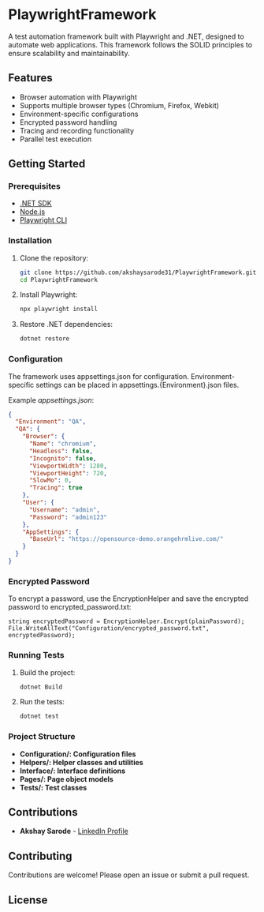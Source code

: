 # PlaywrightFramework

A test automation framework built with Playwright and .NET, designed to automate web applications. This framework follows the SOLID principles to ensure scalability and maintainability.

## Features

- Browser automation with Playwright
- Supports multiple browser types (Chromium, Firefox, Webkit)
- Environment-specific configurations
- Encrypted password handling
- Tracing and recording functionality
- Parallel test execution

## Getting Started

### Prerequisites

- [.NET SDK](https://dotnet.microsoft.com/download)
- [Node.js](https://nodejs.org/)
- [Playwright CLI](https://playwright.dev/docs/test-cli)

### Installation
1. Clone the repository:
	```bash
   git clone https://github.com/akshaysarode31/PlaywrightFramework.git
   cd PlaywrightFramework
	```
2. Install Playwright:
	```bash
   npx playwright install
	```
3. Restore .NET dependencies:
	```bash
    dotnet restore
	```
	
### Configuration
The framework uses appsettings.json for configuration. Environment-specific settings can be placed in appsettings.{Environment}.json files.

Example *appsettings.json*:
```json
{
  "Environment": "QA",
  "QA": {
    "Browser": {
      "Name": "chromium",
      "Headless": false,
      "Incognito": false,
      "ViewportWidth": 1280,
      "ViewportHeight": 720,
      "SlowMo": 0,
      "Tracing": true
    },
    "User": {
      "Username": "admin",
      "Password": "admin123"
    },
    "AppSettings": {
      "BaseUrl": "https://opensource-demo.orangehrmlive.com/"
    }
  }
}
```

### Encrypted Password
To encrypt a password, use the EncryptionHelper and save the encrypted password to encrypted_password.txt:
```string plainPassword = "admin123";
string encryptedPassword = EncryptionHelper.Encrypt(plainPassword);
File.WriteAllText("Configuration/encrypted_password.txt", encryptedPassword);
```
### Running Tests
1. Build the project:
	```bash
   dotnet Build
	```
2. Run the tests:
	```bash
   dotnet test
	```
### Project Structure
* **Configuration/: Configuration files**
* **Helpers/: Helper classes and utilities**
* **Interface/: Interface definitions**
* **Pages/: Page object models**
* **Tests/: Test classes**
 
## Contributions
* **Akshay Sarode** - [LinkedIn Profile](www.linkedin.com/in/akshaysarode31)
## Contributing
Contributions are welcome! Please open an issue or submit a pull request.
## License
